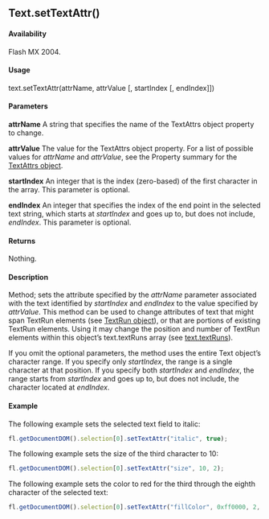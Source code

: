 ## Text.setTextAttr()

#### Availability

Flash MX 2004.

#### Usage

text.setTextAttr(attrName, attrValue [, startIndex [, endIndex]])

#### Parameters

**attrName** A string that specifies the name of the TextAttrs object property to change.

**attrValue** The value for the TextAttrs object property.
For a list of possible values for *attrName* and *attrValue*, see the Property summary for the [TextAttrs object](../TextAttrs_object/textAttrs_summary.md).

**startIndex** An integer that is the index (zero-based) of the first character in the array. This parameter is optional.

**endIndex** An integer that specifies the index of the end point in the selected text string, which starts at *startIndex* and goes up to, but does not include, *endIndex*. This parameter is optional.

#### Returns

Nothing.

#### Description

Method; sets the attribute specified by the *attrName* parameter associated with the text identified by *startIndex* and *endIndex* to the value specified by *attrValue*. This method can be used to change attributes of text that might span TextRun elements (see [TextRun object](../TextRun_object/textRun_summary.md)), or that are portions of existing TextRun elements. Using it may change the position and number of TextRun elements within this object’s text.textRuns array (see [text.textRuns](../Text_object/text27.md)).

If you omit the optional parameters, the method uses the entire Text object’s character range. If you specify only *startIndex*, the range is a single character at that position. If you specify both *startIndex* and *endIndex*, the range starts from *startIndex* and goes up to, but does not include, the character located at *endIndex*.

#### Example

The following example sets the selected text field to italic:
```javascript
fl.getDocumentDOM().selection[0].setTextAttr("italic", true);
 ```
 The following example sets the size of the third character to 10: 
 ```javascript
fl.getDocumentDOM().selection[0].setTextAttr("size", 10, 2);
 ```
The following example sets the color to red for the third through the eighth character of the selected text:
```javascript
fl.getDocumentDOM().selection[0].setTextAttr("fillColor", 0xff0000, 2, 8);
```